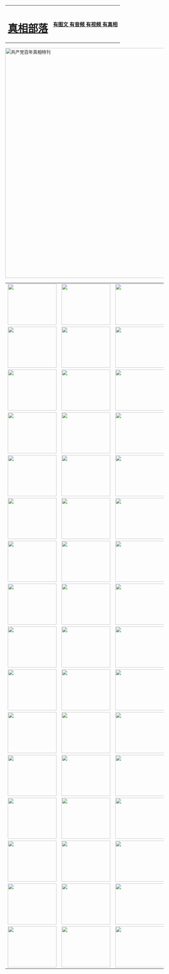 <table>
<tr>

<td>
	<H1><a href="http://h67.startrekkin.net/zx/">真相部落</a></H1>
</td>
<td>
	<H4><a href="http://h67.startrekkin.net/zx/">有图文 有音频 有视频 有真相</a></H4>
</td>
</tr>
</table>

 <div ><a href="http://h67.startrekkin.net/zx/bngcd/"><img src="http://h67.startrekkin.net/zx/bngcd/gcdbnzx.jpg" width="730"  border="0" alt="共产党百年真相特刊"></a></div>

<table>
<tr>
	<td><a href="http://u46.yoga-power.com/xtr/107/"><img  src ="http://u46.yoga-power.com/pic/2017/02/107.jpg" width="155px" height="130px"></a></td>
	<td><a href="http://u46.yoga-power.com/xtr/829/"><img src ="http://u46.yoga-power.com/pic/2017/02/829.jpg" width="155px" height="130px"></a></td>
	<td><a href="http://u46.yoga-power.com/xtr/69/"><img  src ="http://u46.yoga-power.com/pic/2017/02/69.jpg" width="155px" height="130px"></a></td>
	<td><a href="http://u46.yoga-power.com/xtr/99/"><img  src ="http://u46.yoga-power.com/pic/2017/02/99.jpg" width="155px" height="130px"></a></td>
</tr>
<tr>
	<td><a href="http://u46.yoga-power.com/xtr/40/"><img  src ="http://u46.yoga-power.com/pic/2017/02/40.jpg" width="155px" height="130px"></a></td>
	<td><a href="http://u46.yoga-power.com/xtr/20/"><img  src ="http://u46.yoga-power.com/pic/2017/02/20.jpg" width="155px" height="130px"></a></td>
	<td><a href="http://u46.yoga-power.com/xtr/81/"><img  src ="http://u46.yoga-power.com/pic/2017/02/81.jpg" width="155px" height="130px"></a></td>
	<td><a href="http://u46.yoga-power.com/xtr/2/"><img  src ="http://u46.yoga-power.com/pic/2017/02/2.jpg" width="155px" height="130px"></a></td>
</tr>
<tr>
	<td><a href="http://u46.yoga-power.com/xtr/86/"><img  src ="http://u46.yoga-power.com/pic/2017/02/86.jpg" width="155px" height="130px"></a></td>
	<td><a href="http://u46.yoga-power.com/xtr/109/"><img  src ="http://u46.yoga-power.com/pic/2017/02/109.jpg" width="155px" height="130px"></a></td>
	<td><a href="http://u46.yoga-power.com/xtr/1378/"><img  src ="http://u46.yoga-power.com/pic/2017/02/1378.jpg" width="155px" height="130px"></a></td>
	<td><a href="http://u46.yoga-power.com/xtr/57/"><img  src ="http://u46.yoga-power.com/pic/2017/02/57.jpg" width="155px" height="130px"></a></td>
</tr>
<tr>
	<td><a href="http://u46.yoga-power.com/xtr/1219/"><img  src ="http://u46.yoga-power.com/pic/2017/02/1219.jpg" width="155px" height="130px"></a></td>
	<td><a href="http://u46.yoga-power.com/xtr/1220/"><img  src ="http://u46.yoga-power.com/pic/2017/02/1220.jpg" width="155px" height="130px"></a></td>
	<td><a href="http://u46.yoga-power.com/xtr/1221/"><img  src ="http://u46.yoga-power.com/pic/2017/02/1221.jpg" width="155px" height="130px"></a></td>
	<td><a href="http://u46.yoga-power.com/xtr/51/"><img  src ="http://u46.yoga-power.com/pic/2017/02/51.jpg" width="155px" height="130px"></a></td>
</tr>
<tr>
	<td><a href="http://u46.yoga-power.com/xtr/1055/"><img  src ="http://u46.yoga-power.com/pic/2017/02/1055.jpg" width="155px" height="130px"></a></td>
	<td><a href="http://u46.yoga-power.com/xtr/611/"><img  src ="http://u46.yoga-power.com/pic/2017/02/611.jpg" width="155px" height="130px"></a></td>
	<td><a href="http://u46.yoga-power.com/xtr/1121/"><img  src ="http://u46.yoga-power.com/pic/2017/02/1121.jpg" width="155px" height="130px"></a></td>
	<td><a href="http://u46.yoga-power.com/xtr/610/"><img  src ="http://u46.yoga-power.com/pic/2017/02/610.jpg" width="155px" height="130px"></a></td>
</tr>
<tr>
	<td><a href="http://u46.yoga-power.com/xtr/1128/"><img  src ="http://u46.yoga-power.com/pic/2017/02/1128.jpg" width="155px" height="130px"></a></td>
	<td><a href="http://u46.yoga-power.com/xtr/1395/"><img  src ="http://u46.yoga-power.com/pic/2017/02/1406.jpg" width="155px" height="130px"></a></td>
	<td><a href="http://u46.yoga-power.com/xtr/1407/"><img  src ="http://u46.yoga-power.com/pic/2017/02/1407.jpg" width="155px" height="130px"></a></td>
	<td><a href="http://u46.yoga-power.com/xtr/934/"><img  src ="http://u46.yoga-power.com/pic/2017/02/934.jpg" width="155px" height="130px"></a></td>
</tr>
<tr>
	<td><a href="http://u46.yoga-power.com/xtr/641/"><img  src ="http://u46.yoga-power.com/pic/2017/02/641.jpg" width="155px" height="130px"></a></td>
	<td><a href="http://u46.yoga-power.com/xtr/949/"><img  src ="http://u46.yoga-power.com/pic/2017/02/949.jpg" width="155px" height="130px"></a></td>
	<td><a href="http://u46.yoga-power.com/xtr/112/"><img  src ="http://u46.yoga-power.com/pic/2017/02/112.jpg" width="155px" height="130px"></a></td>
	<td><a href="http://u46.yoga-power.com/xtr/812/"><img  src ="http://u46.yoga-power.com/pic/2017/02/812.jpg" width="155px" height="130px"></a></td>
</tr>
<tr>
	<td><a href="http://u46.yoga-power.com/xtr/103/"><img  src ="http://u46.yoga-power.com/pic/2017/02/103.jpg" width="155px" height="130px"></a></td>
	<td><a href="http://u46.yoga-power.com/xtr/3/"><img  src ="http://u46.yoga-power.com/pic/2017/02/3.jpg" width="155px" height="130px"></a></td>
	<td><A href="http://u46.yoga-power.com/mp4/zx/2015/11/Lkmtt.mp4" target="_blank" title="莲开满天庭"><img  src="http://u46.yoga-power.com/pic/2015/11/Lkmtt3480_jssor.jpg"  width="155px" height="130px"></A></td>
	<td><A href="http://u46.yoga-power.com/mp4/zx/2015/11/2013513.mp4" target="_blank" title="飞旋的法轮"><img  src="http://u46.yoga-power.com/pic/2015/11/falun480_jssor.jpg"  width="155px" height="130px"></A></td>
</tr>
<tr>
	<td><A href="http://u46.yoga-power.com/mp4/zx/2015/11/NYParade.mp4" target="_blank" title="2004年4月10日法轮功纽约大游行"><img  src="http://u46.yoga-power.com/pic/2015/11/nyparade480_jssor.jpg"  width="155px" height="130px"></A></td>
	<td><A href="http://u46.yoga-power.com/mp4/news617/2015/05/WEB_s28093.mp4" target="_blank" title="2015年世界法轮大法日特别报导"><img  src="http://u46.yoga-power.com/pic/2015/11/p6752711a666997037_jssor.jpg"  width="155px" height="130px"></A></td>
	<td><A href="http://u46.yoga-power.com/mp4/news829/2015/11/30211_326650.mp4" target="_blank" title="沧州绑架案连审四天 民众抹泪称审好人"><img  src="http://u46.yoga-power.com/pic/2015/11/changzhou2480_jssor.jpg"  width="155px" height="130px"></A></td>
	<td><A href="http://u46.yoga-power.com/mp4/mhph/2015/10/changzhou.mp4" target="_blank" title="沧州真相--狮城血泪"><img  src="http://u46.yoga-power.com/pic/2015/11/changzhou480_jssor.jpg"  width="155px" height="130px"></A></td>
</tr>
<tr>
	<td><A href="http://u46.yoga-power.com/mp4/mhjd/mhjd_55.mp4" target="_blank" title="正义律师与无罪辩护"><img  src="http://u46.yoga-power.com/pic/2015/11/wzbh480_jssor.jpg"  width="155px" height="130px"></A></td>
	<td><A href="http://u46.yoga-power.com/mp4/zx/2015/11/layerkcs.mp4" target="_blank" title="中国的良心--高智晟律师"><img  src="http://u46.yoga-power.com/pic/2015/11/layerkcs2480_jssor.jpg"  width="155px" height="130px"></A></td>
	<td><A href="http://u46.yoga-power.com/mp4/mhph/2015/10/szxl.mp4" target="_blank" title="神州血泪--北京、大庆、广东、哈尔滨"><img  src="http://u46.yoga-power.com/pic/2015/11/szxl480_jssor.jpg"  width="155px" height="130px"></A></td>
	<td><A href="http://u46.yoga-power.com/mp4/zx/2015/11/TangShanFFXS.mp4" target="_blank" title="真相纪录片：凤凰新生"><img  src="http://u46.yoga-power.com/pic/2015/11/fhxs2480_jssor.jpg"  width="155px" height="130px"></A></td>
</tr>
<tr>
	<td><A href="http://u46.yoga-power.com/mp4/zx/2015/11/jidong.mp4" target="_blank" title="冀东监狱的罪恶"><img  src="http://u46.yoga-power.com/pic/2015/11/jidong480_jssor.jpg"  width="155px" height="130px"></A></td>
	<td><A href="http://u46.yoga-power.com/mp4/mhph/2015/10/tangshan.mp4" target="_blank" title="凤凰血泪"><img  src="http://u46.yoga-power.com/pic/2015/11/tangshan480_jssor.jpg"  width="155px" height="130px"></A>
					</div></td>
	<td>	<A href="http://u46.yoga-power.com/mp4/mhph/2015/10/zfxtzxl.mp4" target="_blank" title="政法系统罪行录--唐山篇"><img  src="http://u46.yoga-power.com/pic/2015/11/zfxtzxl480_jssor.jpg"  width="155px" height="130px"></A></td>
	<td><A href="http://u46.yoga-power.com/mp4/mhph/2015/10/QDBG.mp4" target="_blank" title="青岛悲歌"><img  src="http://u46.yoga-power.com/pic/2015/10/qdbg2480_jssor.jpg"  width="155px" height="130px"></A></td>
</tr>
<tr>
	<td><A href="http://u46.yoga-power.com/mp4/mhph/2015/10/huludao.mp4" target="_blank" title="葫芦岛永恒的见证"><img  src="http://u46.yoga-power.com/pic/2015/10/huludao480_jssor.jpg"  width="155px" height="130px"></A></td>
	<td><A href="http://u46.yoga-power.com/mp4/mhph/2015/10/qbzx.mp4" target="_blank" title="湖畔泉边听真相-济南泉城的传奇"><img  src="http://u46.yoga-power.com/pic/2015/10/hupan480_jssor.jpg"  width="155px" height="130px"></A></td>
	<td><A href="http://u46.yoga-power.com/mp4/mhph/2015/10/baoding_dvd_v2.mp4" target="_blank" title="燕赵悲歌"><img  src="http://u46.yoga-power.com/pic/2015/10/yzbg480_jssor.jpg"  width="155px" height="130px"></A></td>
	<td><A href="http://u46.yoga-power.com/mp4/zx/2015/11/meihuashi_complete_ED2.0.mp4" target="_blank" title="梅花诗完整版"><img  src="http://u46.yoga-power.com/pic/2015/11/mhs480_jssor.jpg"  width="155px" height="130px"></A></td>
</tr>
<tr>
	<td><A href="http://u46.yoga-power.com/mp4/zx/2015/11/fengbei512k.mp4" target="_blank" title="丰碑"><img  src="http://u46.yoga-power.com/pic/2015/11/fongbei480_jssor.jpg"  width="155px" height="130px"></A></td>
	<td><A href="http://u46.yoga-power.com/mp4/zx/2015/11/fytdxComplete.mp4" target="_blank" title="风雨天地行全集"><img  src="http://u46.yoga-power.com/pic/2015/11/fytdxWhite480_jssor.jpg"  width="155px" height="130px"></A></td>
	<td><A href="http://u46.yoga-power.com/mp4/zx/2015/11/JianZheng.mp4" target="_blank" title="见证"><img  src="http://u46.yoga-power.com/pic/2015/11/witness480_jssor.jpg"  width="155px" height="130px"></A></td>
	<td><A href="http://u46.yoga-power.com/mp4/mhph/2015/10/hcym.mp4" target="_blank" title="红朝阴谋"><img  src="http://u46.yoga-power.com/pic/2015/10/hcym480_jssor.jpg"  width="155px" height="130px"></A></td>
</tr>
<tr>
	<td><A href="http://u46.yoga-power.com/mp4/zx/2015/11/zfzxPalV3.mp4" target="_blank" title="是自焚还是骗局"><img  src="http://u46.yoga-power.com/pic/2015/11/zfzx4805_jssor.jpg"  width="155px" height="130px"></A></td>
	<td><A href="http://u46.yoga-power.com/mp4/zx/2015/11/lsdspMsyTd.mp4" target="_blank" title="历史的审判"><img  src="http://u46.yoga-power.com/pic/2015/11/lsdsp480_jssor.jpg"  width="155px" height="130px"></A></td>
	<td><A href="http://u46.yoga-power.com/mp4/news886/2015/11/concat886.mp4" target="_blank" title="一周全球控告江泽民"><img  src="http://u46.yoga-power.com/pic/2015/11/news886480_jssor.jpg"  width="155px" height="130px"></A></td>
	<td><A href="http://u46.yoga-power.com/mp4/news1378/2014/08/CQSD_s0_e4_v2_i0-CQSD_4-video.mp4" target="_blank" title="欧洲的抉择"><img  src="http://u46.yoga-power.com/pic/2015/11/p5143421a564166643-ss_jssor.jpg"  width="155px" height="130px"></A></td>
</tr>
<tr>
	<td><A href="http://u46.yoga-power.com/mp4/zx/2015/11/hk20150720parade.mp4" target="_blank" title="港法轮功反迫害大游行 大陆游客震撼"><img  src="http://u46.yoga-power.com/pic/2015/11/281098-ss_jssor.jpg"  width="155px" height="130px"></A></td>
	<td><A href="http://u46.yoga-power.com/mp4/zx/2015/11/20150720hkParade512k.mp4" target="_blank" title="香港法轮功720游行声援诉江潮"><img  src="http://u46.yoga-power.com/pic/2015/11/2015720parade480_jssor.jpg"  width="155px" height="130px"></A></td>
	<td><A href="http://u46.yoga-power.com/mp4/zx/2015/11/hktdc512.mp4" target="_blank" title="香港退党潮"><img  src="http://u46.yoga-power.com/pic/2015/11/hktdc480_jssor.jpg"  width="155px" height="130px"></A></td>
	<td><A href="http://u46.yoga-power.com/mp4/news413/2015/11/concat413.mp4" target="_blank" title="本月退党精选"><img  src="http://u46.yoga-power.com/pic/2015/11/tuidang480_jssor.jpg"  width="155px" height="130px"></A></td>
</tr>
<tr>
	<td><A href="http://u46.yoga-power.com/mp4/news823/2015/11/TSZG_British_1_QA_A_TSZG-61-1_XinHaoNianZuoZh_P617180.mp4" target="_blank" title="辛灏年：纪念《九评共产党》发表十周年演讲"><img  src="http://u46.yoga-power.com/pic/2015/11/xhn9p10480_jssor.jpg"  width="155px" height="130px"></A></td>
	<td><A href="http://u46.yoga-power.com/mp4/news57/2015/11/JPGCD8.mp4" target="_blank" title="【九评之八】评中国共产党的邪教本质"><img  src="http://u46.yoga-power.com/pic/2015/11/9pkcd8p480_jssor.jpg"  width="155px" height="130px"></A></td>
	<td><A href="http://u46.yoga-power.com/mp4/other/kao.Chih.Sheng_story.mp4"  target="_blank" title="超越恐惧:高智晟的故事"				style="font-size:20px;"><img src="http://u46.yoga-power.com/pic/2016/12/GZS201408070902.jpg"  width="155px" height="130px">
						</A></td>
	<td><A href="http://u46.yoga-power.com/mp4/zx/2016/11/oh10yearsInv.mp4"  target="_blank" title="纪录片《活摘 十年调查》完整版" style="font-size:20px;"><img src="http://u46.yoga-power.com/pic/2016/11/10yearsOHinv.jpg"  width="155px" height="130px">
						</A></td>
</tr>
</table>


